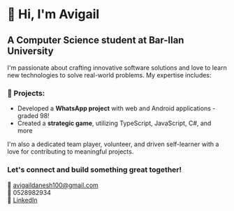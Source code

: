 # 👋 Hi, I'm Avigail 

## A Computer Science student at Bar-Ilan University

I'm passionate about crafting innovative software solutions and love to learn new technologies to solve real-world problems. My expertise includes:

### 📱 Projects:
- Developed a **WhatsApp project** with web and Android applications - graded 98!
- Created a **strategic game**, utilizing TypeScript, JavaScript, C#, and more  

I'm also a dedicated team player, volunteer, and driven self-learner with a love for contributing to meaningful projects.

### Let's connect and build something great together! 
📧 avigaildanesh100@gmail.com <br> 
📱 0528982934 <br>
🔗 [LinkedIn](https://www.linkedin.com/in/avigail-yitzack-50a714254/)
